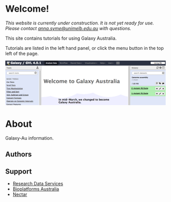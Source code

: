 # Welcome!

*This website is currently under construction. It is not yet ready for use. Please contact anna.syme@unimelb.edu.au with questions.*


This site contains tutorials for using Galaxy Australia.

Tutorials are listed in the left hand panel, or click the menu button in the top left of the page.



![Galaxy Australia landing page](media/screenshots/galaxy-australia-landing.png)



# About

Galaxy-Au information.

## Authors



## Support

* [Research Data Services](http://omics.data.edu.au/)
* [Bioplatforms Australia](http://www.bioplatforms.com/antibiotic-resistant-pathogens/)
* [Nectar](http://www.nectar.org.au/)
